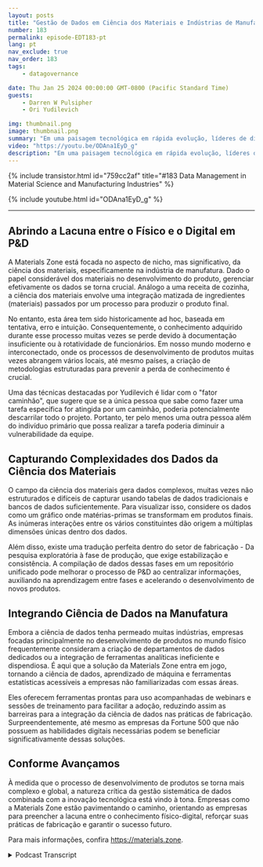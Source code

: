 ```yaml
---
layout: posts
title: "Gestão de Dados em Ciência dos Materiais e Indústrias de Manufatura"
number: 183
permalink: episode-EDT183-pt
lang: pt
nav_exclude: true
nav_order: 183
tags:
    - datagovernance

date: Thu Jan 25 2024 00:00:00 GMT-0800 (Pacific Standard Time)
guests:
    - Darren W Pulsipher
    - Ori Yudilevich 

img: thumbnail.png
image: thumbnail.png
summary: "Em uma paisagem tecnológica em rápida evolução, líderes de diversos setores aplicam análise de dados, aprendizado de máquina e inteligência artificial em suas operações. Hoje, olhe mais a fundo para uma empresa que impulsiona a transformação digital na indústria de manufatura - Ori Yudilevich, o CTO da Materials Zone."
video: "https://youtu.be/ODAna1EyD_g"
description: "Em uma paisagem tecnológica em rápida evolução, líderes de diversos setores aplicam análise de dados, aprendizado de máquina e inteligência artificial em suas operações. Hoje, olhe mais a fundo para uma empresa que impulsiona a transformação digital na indústria de manufatura - Ori Yudilevich, o CTO da Materials Zone."
---
```


<div>
{% include transistor.html id="759cc2af" title="#183 Data Management in Material Science and Manufacturing Industries" %}

{% include youtube.html id="ODAna1EyD_g" %}
</div>

---

## Abrindo a Lacuna entre o Físico e o Digital em P&D

A Materials Zone está focada no aspecto de nicho, mas significativo, da ciência dos materiais, especificamente na indústria de manufatura. Dado o papel considerável dos materiais no desenvolvimento do produto, gerenciar efetivamente os dados se torna crucial. Análogo a uma receita de cozinha, a ciência dos materiais envolve uma integração matizada de ingredientes (materiais) passados por um processo para produzir o produto final.

No entanto, esta área tem sido historicamente ad hoc, baseada em tentativa, erro e intuição. Consequentemente, o conhecimento adquirido durante esse processo muitas vezes se perde devido à documentação insuficiente ou à rotatividade de funcionários. Em nosso mundo moderno e interconectado, onde os processos de desenvolvimento de produtos muitas vezes abrangem vários locais, até mesmo países, a criação de metodologias estruturadas para prevenir a perda de conhecimento é crucial.

Uma das técnicas destacadas por Yudilevich é lidar com o "fator caminhão", que sugere que se a única pessoa que sabe como fazer uma tarefa específica for atingida por um caminhão, poderia potencialmente descarrilar todo o projeto. Portanto, ter pelo menos uma outra pessoa além do indivíduo primário que possa realizar a tarefa poderia diminuir a vulnerabilidade da equipe.

## Capturando Complexidades dos Dados da Ciência dos Materiais

O campo da ciência dos materiais gera dados complexos, muitas vezes não estruturados e difíceis de capturar usando tabelas de dados tradicionais e bancos de dados suficientemente. Para visualizar isso, considere os dados como um gráfico onde matérias-primas se transformam em produtos finais. As inúmeras interações entre os vários constituintes dão origem a múltiplas dimensões únicas dentro dos dados.

Além disso, existe uma tradução perfeita dentro do setor de fabricação - Da pesquisa exploratória à fase de produção, que exige estabilização e consistência. A compilação de dados dessas fases em um repositório unificado pode melhorar o processo de P&D ao centralizar informações, auxiliando na aprendizagem entre fases e acelerando o desenvolvimento de novos produtos.

## Integrando Ciência de Dados na Manufatura

Embora a ciência de dados tenha permeado muitas indústrias, empresas focadas principalmente no desenvolvimento de produtos no mundo físico frequentemente consideram a criação de departamentos de dados dedicados ou a integração de ferramentas analíticas ineficiente e dispendiosa. É aqui que a solução da Materials Zone entra em jogo, tornando a ciência de dados, aprendizado de máquina e ferramentas estatísticas acessíveis a empresas não familiarizadas com essas áreas.

Eles oferecem ferramentas prontas para uso acompanhadas de webinars e sessões de treinamento para facilitar a adoção, reduzindo assim as barreiras para a integração da ciência de dados nas práticas de fabricação. Surpreendentemente, até mesmo as empresas da Fortune 500 que não possuem as habilidades digitais necessárias podem se beneficiar significativamente dessas soluções.

## Conforme Avançamos

À medida que o processo de desenvolvimento de produtos se torna mais complexo e global, a natureza crítica da gestão sistemática de dados combinada com a inovação tecnológica está vindo à tona. Empresas como a Materials Zone estão pavimentando o caminho, orientando as empresas para preencher a lacuna entre o conhecimento físico-digital, reforçar suas práticas de fabricação e garantir o sucesso futuro.

Para mais informações, confira https://materials.zone.



<details>
<summary> Podcast Transcript </summary>

<p></p>

</details>
